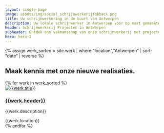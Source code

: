 ```yaml
---
layout: single-page
image: assets/img/social_schrijnwerkerijtobback.png
title: Uw schrijnwerkering in de buurt van Antwerpen
description: Uw lokale schrijnwerker in Antwerpen voor op maat gemaakte houten constructies. Kwaliteit en vakmanschap in elk project
header: Schrijnwerkerij Projecten in Antwerpen
subheader: Ontdek ons vakmanschap van onze schrijnwerkerij met projecten in de regio Antwerpen.
hero: hero-2
---
```


{% assign werk_sorted = site.werk | where:"location","Antwerpen" | sort: "date" | reverse %}

<section id="section-regio">
  <div class="container mt-5">
  <div class="row">
      <div class="col-md-12">
        <h2>Maak kennis met onze nieuwe realisaties.</h2>
      </div>
    </div>
    <div class="row">
      {% for werk in werk_sorted %}
        <div class="col-xs-12 col-md-6 col-lg-3 mt-5">
          <div class="card rounded-lg shadow-sm">
            <a href="{{werk.url}}" class="card-link"><img class="card-img-top" src="../{{werk.img_thumb}}" alt="{{werk.title}}"></a>
            <div class="card-body">
              <a href="{{werk.url}}" class="card-link"><h3 class="card-title">{{werk.header}}</h3></a>
              <p class="card-text">{{werk.description}}</p>
              <div><i class="fa-solid fa-location-dot"></i><span class="werk-meta"> {{werk.location}}</span></div>
            </div>
          </div>
        </div>
      {% endfor %}
    </div>
  </div>
</section>
